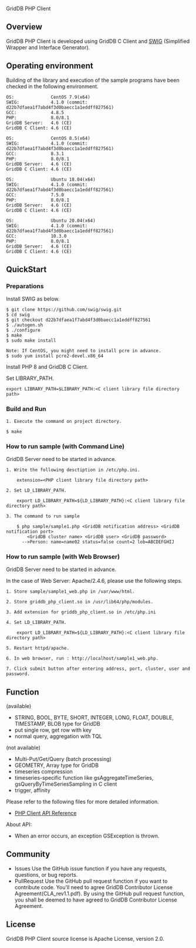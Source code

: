 GridDB PHP Client

## Overview

GridDB PHP Client is developed using GridDB C Client and [SWIG](http://www.swig.org/) (Simplified Wrapper and Interface Generator).


## Operating environment

Building of the library and execution of the sample programs have been checked in the following environment.

    OS:              CentOS 7.9(x64)
    SWIG:            4.1.0 (commit: d22b7dfaea1f7abd4f3d0baecc1a1eddff827561)
    GCC:             4.8.5
    PHP:             8.0/8.1
    GridDB Server:   4.6 (CE)
    GridDB C Client: 4.6 (CE)

    OS:              CentOS 8.5(x64)
    SWIG:            4.1.0 (commit: d22b7dfaea1f7abd4f3d0baecc1a1eddff827561)
    GCC:             8.3.1
    PHP:             8.0/8.1
    GridDB Server:   4.6 (CE)
    GridDB C Client: 4.6 (CE)

    OS:              Ubuntu 18.04(x64)
    SWIG:            4.1.0 (commit: d22b7dfaea1f7abd4f3d0baecc1a1eddff827561)
    GCC:             7.5.0
    PHP:             8.0/8.1
    GridDB Server:   4.6 (CE)
    GridDB C Client: 4.6 (CE)

    OS:              Ubuntu 20.04(x64)
    SWIG:            4.1.0 (commit: d22b7dfaea1f7abd4f3d0baecc1a1eddff827561)
    GCC:             10.3.0
    PHP:             8.0/8.1
    GridDB Server:   4.6 (CE)
    GridDB C Client: 4.6 (CE)

## QuickStart
### Preparations

Install SWIG as below.

    $ git clone https://github.com/swig/swig.git
    $ cd swig
    $ git checkout d22b7dfaea1f7abd4f3d0baecc1a1eddff827561
    $ ./autogen.sh
    $ ./configure
    $ make
    $ sudo make install

    Note: If CentOS, you might need to install pcre in advance.
    $ sudo yum install pcre2-devel.x86_64

Install PHP 8 and GridDB C Client.

Set LIBRARY_PATH.

    export LIBRARY_PATH=$LIBRARY_PATH:<C client library file directory path>

### Build and Run

    1. Execute the command on project directory.

    $ make

### How to run sample (with Command Line)

GridDB Server need to be started in advance.

	1. Write the following desctiption in /etc/php.ini.

	    extension=<PHP client library file directory path>
	
    2. Set LD_LIBRARY_PATH.

        export LD_LIBRARY_PATH=${LD_LIBRARY_PATH}:<C client library file directory path>

    3. The command to run sample

        $ php sample/sample1.php <GridDB notification address> <GridDB notification port>
            <GridDB cluster name> <GridDB user> <GridDB password>
          -->Person: name=name02 status=false count=2 lob=ABCDEFGHIJ

### How to run sample (with Web Browser)

GridDB Server need to be started in advance.

In the case of Web Server: Apache/2.4.6, please use the following steps.

    1. Store sample/sample1_web.php in /var/www/html.

    2. Store griddb_php_client.so in /usr/lib64/php/modules.

    3. Add extension for griddb_php_client.so in /etc/php.ini

    4. Set LD_LIBRARY_PATH.

        export LD_LIBRARY_PATH=${LD_LIBRARY_PATH}:<C client library file directory path>

    5. Restart httpd/apache.

    6. In web browser, run : http://localhost/sample1_web.php.

    7. Click submit button after entering address, port, cluster, user and password.

## Function

(available)
- STRING, BOOL, BYTE, SHORT, INTEGER, LONG, FLOAT, DOUBLE, TIMESTAMP, BLOB type for GridDB
- put single row, get row with key
- normal query, aggregation with TQL

(not available)
- Multi-Put/Get/Query (batch processing)
- GEOMETRY, Array type for GridDB
- timeseries compression
- timeseries-specific function like gsAggregateTimeSeries, gsQueryByTimeSeriesSampling in C client
- trigger, affinity

Please refer to the following files for more detailed information.
- [PHP Client API Reference](https://griddb.github.io/php_client/PHPAPIReference.htm)

About API:
- When an error occurs, an exception GSException is thrown.

## Community

  * Issues
    Use the GitHub issue function if you have any requests, questions, or bug reports.
  * PullRequest
    Use the GitHub pull request function if you want to contribute code.
    You'll need to agree GridDB Contributor License Agreement(CLA_rev1.1.pdf).
    By using the GitHub pull request function, you shall be deemed to have agreed to GridDB Contributor License Agreement.

## License

  GridDB PHP Client source license is Apache License, version 2.0.
